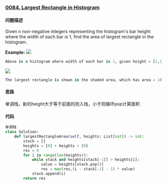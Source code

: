 ### [0084. Largest Rectangle in Histogram](https://leetcode-cn.com/problems/largest-rectangle-in-histogram/)

#### 问题描述

Given n non-negative integers representing the histogram's bar height where the width of each bar is 1, find the area of largest rectangle in the histogram.

**Example:**
![](https://assets.leetcode.com/uploads/2018/10/12/histogram.png)
```python
Above is a histogram where width of each bar is 1, given height = [2,1,5,6,2,3].
```
![](https://assets.leetcode.com/uploads/2018/10/12/histogram_area.png)
```python
The largest rectangle is shown in the shaded area, which has area = 10 unit.
```
#### 思路
单调栈，新的height大于等于前面的则入栈，小于则循环pop计算面积
#### 代码

```python
单调栈
class Solution:
    def largestRectangleArea(self, heights: List[int]) -> int:
        stack = []
        heights = [0] + heights + [0]
        res = 0
        for i in range(len(heights)):
            while stack and heights[stack[-1]] > heights[i]:
                value = heights[stack.pop()]
                res = max(res,(i - stack[-1] - 1) * value)
            stack.append(i)
        return res
```